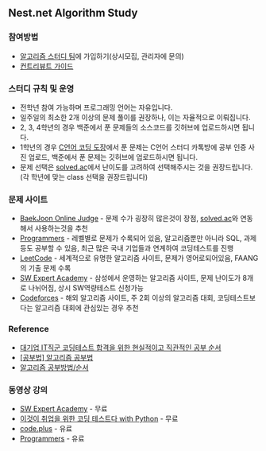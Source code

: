 ## Nest.net Algorithm Study
### 참여방법
* [알고리즘 스터디 팀](https://github.com/orgs/CBNU-Nnet/teams/nest-net-algorithm-study)에 가입하기(상시모집, 관리자에 문의)
* [컨트리뷰트 가이드](https://www.notion.so/jaryintro/Nest-net-Algorithm-Study-Guide-864060c3f2ed4e26a56664288a57d749)

### 스터디 규칙 및 운영
- 전학년 참여 가능하며 프로그래밍 언어는 자유입니다.
- 일주일의 최소한 2개 이상의 문제 풀이를 권장하나, 이는 자율적으로 이뤄집니다.
- 2, 3, 4학년의 경우 백준에서 푼 문제들의 소스코드를 깃허브에 업로드하시면 됩니다.
- 1학년의 경우 [C언어 코딩 도장](https://dojang.io/course/view.php?id=2)에서 푼 문제는 C언어 스터디 카톡방에 공부 인증 사진 업로드, 백준에서 푼 문제는 깃허브에 업로드하시면 됩니다.
- 문제 선택은 [solved.ac](https://solved.ac/problems/level)에서 난이도를 고려하여 선택해주시는 것을 권장드립니다. (각 학년에 맞는 class 선택을 권장드립니다)

### 문제 사이트
* [BaekJoon Online Judge](https://www.acmicpc.net/) - 문제 수가 굉장히 많은것이 장점, [solved.ac](https://solved.ac/problems/level)와 연동해서 사용하는것을 추천
* [Programmers](https://programmers.co.kr/) - 레벨별로 문제가 수록되어 있음, 알고리즘뿐만 아니라 SQL, 과제등도 공부할 수 있음, 최근 많은 국내 기업들과 연계하여 코딩테스트를 진행
* [LeetCode](https://leetcode.com/) - 세계적으로 유명한 알고리즘 사이트, 문제가 영어로되어있음, FAANG의 기출 문제 수록
* [SW Expert Academy](https://swexpertacademy.com/main/main.do) - 삼성에서 운영하는 알고리즘 사이트, 문제 난이도가 8개로 나뉘어짐, 상시 SW역량테스트 신청가능
* [Codeforces](https://codeforces.com/) - 해외 알고리즘 사이트, 주 2회 이상의 알고리즘 대회, 코딩테스트보다는 알고리즘 대회에 관심있는 경우 추천

### Reference
* [대기업 IT직군 코딩테스트 합격을 위한 현실적이고 직관적인 공부 순서](https://www.youtube.com/watch?v=ukkLCl9yBvE)
* [[공부법] 알고리즘 공부법](https://gmlwjd9405.github.io/2018/05/14/how-to-study-algorithms.html)
* [알고리즘 공부방법/순서](https://baactree.tistory.com/14)

### 동영상 강의
* [SW Expert Academy](https://swexpertacademy.com/main/learn/course/courseList.do) - 무료
* [이것이 취업을 위한 코딩 테스트다 with Python](https://www.youtube.com/playlist?list=PLRx0vPvlEmdBFBFOoK649FlEMouHISo8N) - 무료
* [code.plus](https://code.plus/courses/1) - 유료
* [Programmers](https://programmers.co.kr/learn?tag=%EC%95%8C%EA%B3%A0%EB%A6%AC%EC%A6%98) - 유료
